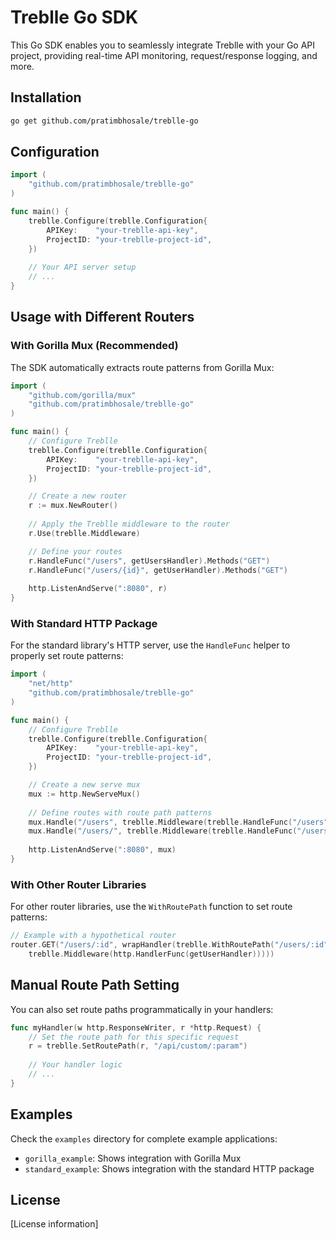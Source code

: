 # Treblle Go SDK

This Go SDK enables you to seamlessly integrate Treblle with your Go API project, providing real-time API monitoring, request/response logging, and more.

## Installation

```bash
go get github.com/pratimbhosale/treblle-go
```

## Configuration

```go
import (
    "github.com/pratimbhosale/treblle-go"
)

func main() {
    treblle.Configure(treblle.Configuration{
        APIKey:    "your-treblle-api-key",
        ProjectID: "your-treblle-project-id",
    })
    
    // Your API server setup
    // ...
}
```

## Usage with Different Routers

### With Gorilla Mux (Recommended)

The SDK automatically extracts route patterns from Gorilla Mux:

```go
import (
    "github.com/gorilla/mux"
    "github.com/pratimbhosale/treblle-go"
)

func main() {
    // Configure Treblle
    treblle.Configure(treblle.Configuration{
        APIKey:    "your-treblle-api-key",
        ProjectID: "your-treblle-project-id",
    })

    // Create a new router
    r := mux.NewRouter()
    
    // Apply the Treblle middleware to the router
    r.Use(treblle.Middleware)

    // Define your routes
    r.HandleFunc("/users", getUsersHandler).Methods("GET")
    r.HandleFunc("/users/{id}", getUserHandler).Methods("GET")
    
    http.ListenAndServe(":8080", r)
}
```

### With Standard HTTP Package

For the standard library's HTTP server, use the `HandleFunc` helper to properly set route patterns:

```go
import (
    "net/http"
    "github.com/pratimbhosale/treblle-go"
)

func main() {
    // Configure Treblle
    treblle.Configure(treblle.Configuration{
        APIKey:    "your-treblle-api-key",
        ProjectID: "your-treblle-project-id",
    })

    // Create a new serve mux
    mux := http.NewServeMux()
    
    // Define routes with route path patterns
    mux.Handle("/users", treblle.Middleware(treblle.HandleFunc("/users", getUsersHandler)))
    mux.Handle("/users/", treblle.Middleware(treblle.HandleFunc("/users/:id", getUserHandler)))
    
    http.ListenAndServe(":8080", mux)
}
```

### With Other Router Libraries

For other router libraries, use the `WithRoutePath` function to set route patterns:

```go
// Example with a hypothetical router
router.GET("/users/:id", wrapHandler(treblle.WithRoutePath("/users/:id", 
    treblle.Middleware(http.HandlerFunc(getUserHandler)))))
```

## Manual Route Path Setting

You can also set route paths programmatically in your handlers:

```go
func myHandler(w http.ResponseWriter, r *http.Request) {
    // Set the route path for this specific request
    r = treblle.SetRoutePath(r, "/api/custom/:param")
    
    // Your handler logic
    // ...
}
```

## Examples

Check the `examples` directory for complete example applications:

- `gorilla_example`: Shows integration with Gorilla Mux
- `standard_example`: Shows integration with the standard HTTP package

## License

[License information]